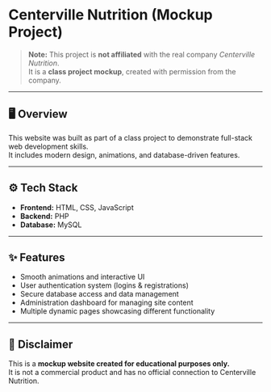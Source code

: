 # Centerville Nutrition (Mockup Project)

> **Note:** This project is **not affiliated** with the real company *Centerville Nutrition*.  
> It is a **class project mockup**, created with permission from the company.

---

## 🖥️ Overview
This website was built as part of a class project to demonstrate full-stack web development skills.  
It includes modern design, animations, and database-driven features.

---

## ⚙️ Tech Stack
- **Frontend:** HTML, CSS, JavaScript  
- **Backend:** PHP  
- **Database:** MySQL  

---

## ✨ Features
- Smooth animations and interactive UI  
- User authentication system (logins & registrations)  
- Secure database access and data management  
- Administration dashboard for managing site content  
- Multiple dynamic pages showcasing different functionality  

---

## 📌 Disclaimer
This is a **mockup website created for educational purposes only.**  
It is not a commercial product and has no official connection to Centerville Nutrition.

